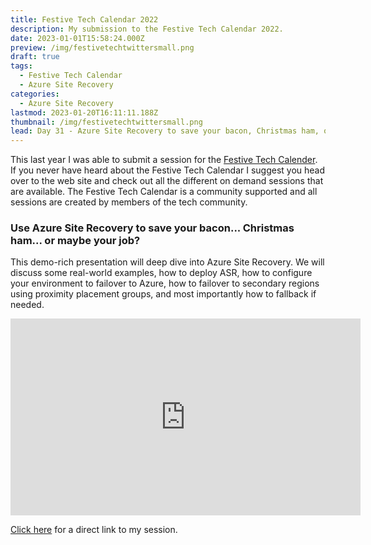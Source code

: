 ```yaml
---
title: Festive Tech Calendar 2022
description: My submission to the Festive Tech Calendar 2022.
date: 2023-01-01T15:58:24.000Z
preview: /img/festivetechtwittersmall.png
draft: true
tags:
  - Festive Tech Calendar
  - Azure Site Recovery
categories:
  - Azure Site Recovery
lastmod: 2023-01-20T16:11:11.188Z
thumbnail: /img/festivetechtwittersmall.png
lead: Day 31 - Azure Site Recovery to save your bacon, Christmas ham, or your job?
---
```



This last year I was able to submit a session for the [Festive Tech Calender](https://festivetechcalendar.com/).  If you never have heard about the Festive Tech Calendar I suggest you head over to the web site and check out all the different on demand  sessions that are available.  The Festive Tech Calendar is a community supported and all sessions are created by members of the tech community.

### Use Azure Site Recovery to save your bacon... Christmas ham... or maybe your job?
This demo-rich presentation will deep dive into Azure Site Recovery. We will discuss some real-world examples, how to deploy ASR, how to configure your environment to failover to Azure, how to failover to secondary regions using proximity placement groups, and most importantly how to fallback if needed.

<iframe width="560" height="315" src="https://www.youtube.com/embed/_MZ7Y6OyDv4" title="YouTube video player" frameborder="0" allow="accelerometer; autoplay; clipboard-write; encrypted-media; gyroscope; picture-in-picture; web-share" allowfullscreen></iframe>

[Click here](https://youtu.be/_MZ7Y6OyDv4) for a direct link to my session.